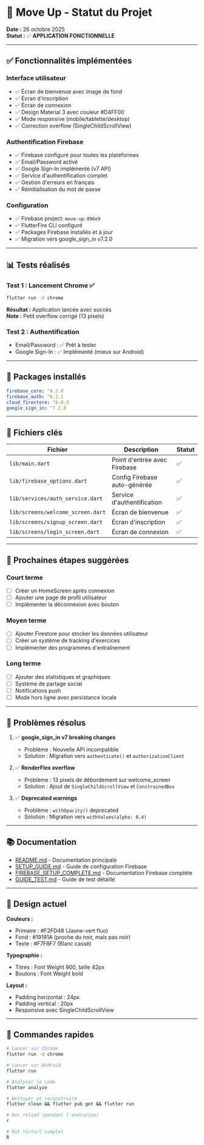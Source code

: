 # 🎉 Move Up - Statut du Projet

**Date :** 26 octobre 2025  
**Statut :** ✅ **APPLICATION FONCTIONNELLE**

---

## ✅ Fonctionnalités implémentées

### Interface utilisateur
- ✅ Écran de bienvenue avec image de fond
- ✅ Écran d'inscription
- ✅ Écran de connexion
- ✅ Design Material 3 avec couleur #D4FF00
- ✅ Mode responsive (mobile/tablette/desktop)
- ✅ Correction overflow (SingleChildScrollView)

### Authentification Firebase
- ✅ Firebase configuré pour toutes les plateformes
- ✅ Email/Password activé
- ✅ Google Sign-In implémenté (v7 API)
- ✅ Service d'authentification complet
- ✅ Gestion d'erreurs en français
- ✅ Réinitialisation du mot de passe

### Configuration
- ✅ Firebase project: `move-up-896e9`
- ✅ FlutterFire CLI configuré
- ✅ Packages Firebase installés et à jour
- ✅ Migration vers google_sign_in v7.2.0

---

## 📊 Tests réalisés

### Test 1 : Lancement Chrome ✅
```bash
flutter run -d chrome
```
**Résultat :** Application lancée avec succès  
**Note :** Petit overflow corrigé (13 pixels)

### Test 2 : Authentification
- Email/Password : ✅ Prêt à tester
- Google Sign-In : ✅ Implémenté (mieux sur Android)

---

## 🔧 Packages installés

```yaml
firebase_core: ^4.2.0
firebase_auth: ^6.1.1
cloud_firestore: ^6.0.3
google_sign_in: ^7.2.0
```

---

## 📝 Fichiers clés

| Fichier | Description | Statut |
|---------|-------------|--------|
| `lib/main.dart` | Point d'entrée avec Firebase | ✅ |
| `lib/firebase_options.dart` | Config Firebase auto-générée | ✅ |
| `lib/services/auth_service.dart` | Service d'authentification | ✅ |
| `lib/screens/welcome_screen.dart` | Écran de bienvenue | ✅ |
| `lib/screens/signup_screen.dart` | Écran d'inscription | ✅ |
| `lib/screens/login_screen.dart` | Écran de connexion | ✅ |

---

## 🎯 Prochaines étapes suggérées

### Court terme
- [ ] Créer un HomeScreen après connexion
- [ ] Ajouter une page de profil utilisateur
- [ ] Implémenter la déconnexion avec bouton

### Moyen terme
- [ ] Ajouter Firestore pour stocker les données utilisateur
- [ ] Créer un système de tracking d'exercices
- [ ] Implémenter des programmes d'entraînement

### Long terme
- [ ] Ajouter des statistiques et graphiques
- [ ] Système de partage social
- [ ] Notifications push
- [ ] Mode hors ligne avec persistance locale

---

## 🐛 Problèmes résolus

1. ✅ **google_sign_in v7 breaking changes**
   - Problème : Nouvelle API incompatible
   - Solution : Migration vers `authenticate()` et `authorizationClient`

2. ✅ **RenderFlex overflow**
   - Problème : 13 pixels de débordement sur welcome_screen
   - Solution : Ajout de `SingleChildScrollView` et `ConstrainedBox`

3. ✅ **Deprecated warnings**
   - Problème : `withOpacity()` deprecated
   - Solution : Migration vers `withValues(alpha: 0.4)`

---

## 📚 Documentation

- [README.md](../README.md) - Documentation principale
- [SETUP_GUIDE.md](SETUP_GUIDE.md) - Guide de configuration Firebase
- [FIREBASE_SETUP_COMPLETE.md](FIREBASE_SETUP_COMPLETE.md) - Documentation Firebase complète
- [GUIDE_TEST.md](GUIDE_TEST.md) - Guide de test détaillé

---

## 🎨 Design actuel

**Couleurs :**
- Primaire : #F2FD48 (Jaune-vert fluo)
- Fond : #19191A (proche du noir, mais pas noir)
- Texte : #F7F8F7 (Blanc cassé)

**Typographie :**
- Titres : Font Weight 900, taille 42px
- Boutons : Font Weight bold

**Layout :**
- Padding horizontal : 24px
- Padding vertical : 20px
- Responsive avec SingleChildScrollView

---

## 🚀 Commandes rapides

```bash
# Lancer sur Chrome
flutter run -d chrome

# Lancer sur Android
flutter run

# Analyser le code
flutter analyze

# Nettoyer et reconstruire
flutter clean && flutter pub get && flutter run

# Hot reload (pendant l'exécution)
r

# Hot restart complet
R
```
